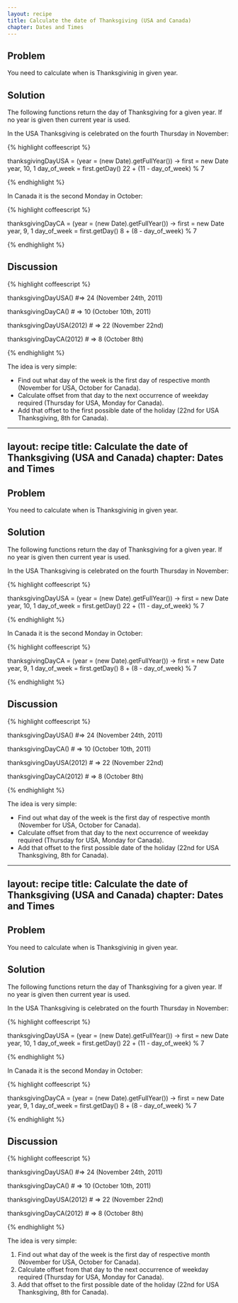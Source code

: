 ```yaml
---
layout: recipe
title: Calculate the date of Thanksgiving (USA and Canada)
chapter: Dates and Times
---
```

## Problem

You need to calculate when is Thanksgivinig in given year.

## Solution

The following functions return the day of Thanksgiving for a given year. If no year is given then current year is used.

In the USA Thanksgiving is celebrated on the fourth Thursday in November:

{% highlight coffeescript %}

thanksgivingDayUSA = (year = (new Date).getFullYear()) ->
  first = new Date year, 10, 1
  day_of_week = first.getDay()
  22 + (11 - day_of_week) % 7

{% endhighlight %}

In Canada it is the second Monday in October:

{% highlight coffeescript %}

thanksgivingDayCA = (year = (new Date).getFullYear()) ->
    first = new Date year, 9, 1
    day_of_week = first.getDay()
    8 + (8 - day_of_week) % 7

{% endhighlight %}

## Discussion

{% highlight coffeescript %}

thanksgivingDayUSA() #=> 24 (November 24th, 2011)

thanksgivingDayCA() # => 10 (October 10th, 2011)

thanksgivingDayUSA(2012) # => 22 (November 22nd)

thanksgivingDayCA(2012) # => 8 (October 8th)

{% endhighlight %}

The idea is very simple:
* Find out what day of the week is the first day of respective month (November for USA, October for Canada).
* Calculate offset from that day to the next occurrence of weekday required (Thursday for USA, Monday for Canada).
* Add that offset to the first possible date of the holiday (22nd for USA Thanksgiving, 8th for Canada).
---
layout: recipe
title: Calculate the date of Thanksgiving (USA and Canada)
chapter: Dates and Times
---
## Problem

You need to calculate when is Thanksgivinig in given year.

## Solution

The following functions return the day of Thanksgiving for a given year. If no year is given then current year is used.

In the USA Thanksgiving is celebrated on the fourth Thursday in November:

{% highlight coffeescript %}

thanksgivingDayUSA = (year = (new Date).getFullYear()) ->
  first = new Date year, 10, 1
  day_of_week = first.getDay()
  22 + (11 - day_of_week) % 7

{% endhighlight %}

In Canada it is the second Monday in October:

{% highlight coffeescript %}

thanksgivingDayCA = (year = (new Date).getFullYear()) ->
    first = new Date year, 9, 1
    day_of_week = first.getDay()
    8 + (8 - day_of_week) % 7

{% endhighlight %}

## Discussion

{% highlight coffeescript %}

thanksgivingDayUSA() #=> 24 (November 24th, 2011)

thanksgivingDayCA() # => 10 (October 10th, 2011)

thanksgivingDayUSA(2012) # => 22 (November 22nd)

thanksgivingDayCA(2012) # => 8 (October 8th)

{% endhighlight %}

The idea is very simple:
* Find out what day of the week is the first day of respective month (November for USA, October for Canada).
* Calculate offset from that day to the next occurrence of weekday required (Thursday for USA, Monday for Canada).
* Add that offset to the first possible date of the holiday (22nd for USA Thanksgiving, 8th for Canada).
---
layout: recipe
title: Calculate the date of Thanksgiving (USA and Canada)
chapter: Dates and Times
---
## Problem

You need to calculate when is Thanksgivinig in given year.

## Solution

The following functions return the day of Thanksgiving for a given year. If no year is given then current year is used.

In the USA Thanksgiving is celebrated on the fourth Thursday in November:

{% highlight coffeescript %}

thanksgivingDayUSA = (year = (new Date).getFullYear()) ->
  first = new Date year, 10, 1
  day_of_week = first.getDay()
  22 + (11 - day_of_week) % 7

{% endhighlight %}

In Canada it is the second Monday in October:

{% highlight coffeescript %}

thanksgivingDayCA = (year = (new Date).getFullYear()) ->
    first = new Date year, 9, 1
    day_of_week = first.getDay()
    8 + (8 - day_of_week) % 7

{% endhighlight %}

## Discussion

{% highlight coffeescript %}

thanksgivingDayUSA() #=> 24 (November 24th, 2011)

thanksgivingDayCA() # => 10 (October 10th, 2011)

thanksgivingDayUSA(2012) # => 22 (November 22nd)

thanksgivingDayCA(2012) # => 8 (October 8th)

{% endhighlight %}

The idea is very simple:
1. Find out what day of the week is the first day of respective month (November for USA, October for Canada).
2. Calculate offset from that day to the next occurrence of weekday required (Thursday for USA, Monday for Canada).
3. Add that offset to the first possible date of the holiday (22nd for USA Thanksgiving, 8th for Canada).
